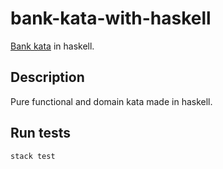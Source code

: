 # bank-kata-with-haskell

[Bank kata](https://github.com/sandromancuso/Bank-kata) in haskell.

## Description 

Pure functional and domain kata made in haskell.

## Run tests
```shell
stack test
```
